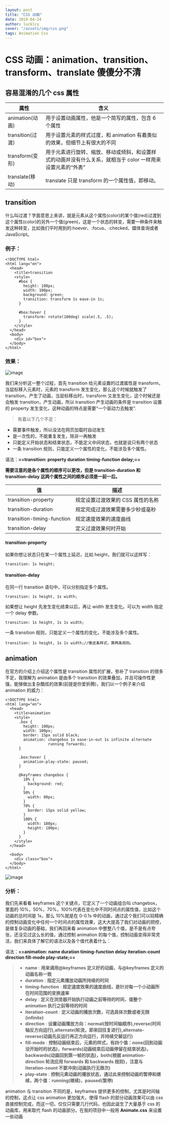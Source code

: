 ```yaml
---
layout: post
title: "CSS 动画"
date: 2019-04-24
author: lucklcy
cover: "/assets/img/css.png"
tags: Animation Css
---
```


# CSS 动画：animation、transition、transform、translate 傻傻分不清

## 容易混淆的几个 css 属性

| 属性             | 含义                                                                                                        |
| ---------------- | ----------------------------------------------------------------------------------------------------------- |
| animation(动画)  | 用于设置动画属性，他是一个简写的属性，包含 6 个属性                                                         |
| transition(过渡) | 用于设置元素的样式过度，和 animation 有着类似的效果，但细节上有很大的不同                                   |
| transform(变形)  | 用于元素进行旋转、缩放、移动或倾斜，和设置样式的动画并没有什么关系，就相当于 color 一样用来设置元素的“外表” |
| translate(移动)  | translate 只是 transform 的一个属性值，即移动。                                                             |

## transition

什么叫过渡？字面意思上来讲，就是元素从这个属性(color)的某个值(red)过渡到这个属性(color)的另外一个值(green)，这是一个状态的转变，需要一种条件来触发这种转变，比如我们平时用到的:hoever、:focus、:checked、媒体查询或者 JavaScript。

### 例子：

<pre><code class="language-html">&lt;!DOCTYPE html>
&lt;html lang="en">
  &lt;head>
    &lt;title>transition</title>
    &lt;style>
      #box {
        height: 100px;
        width: 100px;
        background: green;
        transition: transform 1s ease-in 1s;
      }

      #box:hover {
        transform: rotate(180deg) scale(.5, .5);
      }
    &lt;/style>
  &lt;/head>
  &lt;body>
    &lt;div id="box"></div>
  &lt;/body>
&lt;/html>
</code></pre>

### 效果：

![image](/assets/img/animation/transition.gif)

我们来分析这一整个过程，首先 transition 给元素设置的过渡属性是 transform，当鼠标移入元素时，元素的 transform 发生变化，那么这个时候就触发了 transition，产生了动画，当鼠标移出时，transform 又发生变化，这个时候还是会触发 transition，产生动画，所以 transition 产生动画的条件是 transition 设置的 property 发生变化，这种动画的特点是需要“一个驱动力去触发”.

> 有着以下几个不足：

- 需要事件触发，所以没法在网页加载时自动发生
- 是一次性的，不能重复发生，除非一再触发
- 只能定义开始状态和结束状态，不能定义中间状态，也就是说只有两个状态
- 一条 transition 规则，只能定义一个属性的变化，不能涉及多个属性。

语法：**==transition: property duration timing-function delay;==**

**需要注意的是各个属性的顺序可以更改，但是 transition-duration 和 transition-delay 这两个属性之间的顺序必须是一前一后。**

| 值                         | 描述                              |
| -------------------------- | --------------------------------- |
| transition-property        | 规定设置过渡效果的 CSS 属性的名称 |
| transition-duration        | 规定完成过渡效果需要多少秒或毫秒  |
| transition-timing-function | 规定速度效果的速度曲线            |
| transition-delay           | 定义过渡效果何时开始              |

#### transition-property

如果你想让状态只在某一个属性上延迟，比如 height，我们就可以这样写：

<pre><code class="language-html">transition: 1s height;</code></pre>

#### transition-delay

在同一行 transition 语句中，可以分别指定多个属性。

<pre><code class="language-html">transition: 1s height, 1s width;</code></pre>

如果想让 height 先发生变化结束以后，再让 width 发生变化。可以为 width 指定一个 delay 参数。

<pre><code class="language-css">transition: 1s height, 1s 1s width;</code></pre>

一条 transition 规则，只能定义一个属性的变化，不能涉及多个属性。

<pre><code class="language-css">transition: 1s height, 1s 1s width;//像这条样式，算两条规则。</code></pre>

## animation

在官方的介绍上介绍这个属性是 transition 属性的扩展，弥补了 transition 的很多不足，我理解为 animation 是由多个 transition 的效果叠加，并且可操作性更强，能够做出复杂酷炫的效果(前提是你爱折腾)，我们以一个例子来介绍 animation 的威力：

<pre><code class="language-html">&lt;!DOCTYPE html>
&lt;html lang="en">
  &lt;head>
    &lt;title>animation</title>
    &lt;style>
      .box {
        height: 100px;
        width: 100px;
        border: 15px solid black;
        animation: changebox 1s ease-in-out 1s infinite alternate 
                   running forwards;
      }

      .box:hover {
        animation-play-state: paused;
      }

      @keyframes changebox {
        10% {
          background: red;
        }
        50% {
          width: 80px;
        }
        70% {
          border: 15px solid yellow;
        }
        100% {
          width: 180px;
          height: 180px;
        }
      }
    &lt;/style>
  &lt;/head>

  &lt;body>
    &lt;div class="box"></div>
  &lt;/body>
&lt;/html>
</code></pre>

![image](/assets/img/animation/animation.gif)

### 分析：

我们先来看看 keyframes 这个关键点，它定义了一个动画组合叫 changebox，里面的 10%，50%，70%，100%代表在变化中不同时间点的属性值，比如这个动画的总时间是 1s，那么 10%就是在 0-0.1s 中的动画，通过这个我们可以较精确的控制动画变化中任何一个时间点的属性效果，这大大提高了我们对动画的把控，是做复杂动画的基础，我们再回来看 animation 中整整八个值，是不是有点夸张，还没见过这么长的值，通过控制 animation 的每个值，控制动画变得非常灵活，我们来具体了解它的语法以及各个值代表着什么：

语法：**==animation: name duration timing-function delay iteration-count direction fill-mode play-state;==**

> - **name** : **用来调用@keyframes 定义好的动画，与@keyframes 定义的动画名称一致**
> - **duration** : **指定元素播放动画所持续的时间**
> - **timing-function** : **规定速度效果的速度曲线，是针对每一个小动画所在时间范围的变换速率**
> - **delay** : **定义在浏览器开始执行动画之前等待的时间，值整个 animation 执行之前等待的时间**
> - **iteration-count** : **定义动画的播放次数，可选具体次数或者无限(infinite)**
> - **direction** : **设置动画播放方向：normal(按时间轴顺序),reverse(时间轴反方向运行),alternate(轮流，即来回往复进行),alternate-reverse(动画先反运行再正方向运行，并持续交替运行)**
> - **fill-mode** : **控制动画结束后，元素的样式，有四个值：none(回到动画没开始时的状态)，forwards(动画结束后动画停留在结束状态)，backwards(动画回到第一帧的状态)，both(根据 animation-direction 轮流应用 forwards 和 backwards 规则)，注意与 iteration-count 不要冲突(动画执行无限次)**
> - **play-state** : **控制元素动画的播放状态，通过此来控制动画的暂停和继续，两个值：running(继续)，paused(暂停)**

animation 与 transition 不同的是，keyframes 提供更多的控制，尤其是时间轴的控制，这点让 css animation 更加强大，使得 flash 的部分动画效果可以由 css 直接控制完成，而这一切，仅仅只需要几行代码，也因此诞生了大量基于 css 的动画库，用来取代 flash 的动画部分。在我的项目中一般用 **Animate.css** 来设置一些动画
